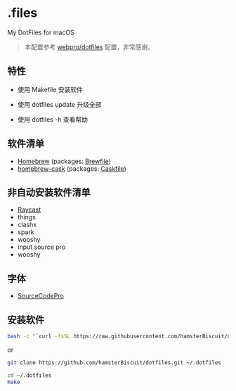 # .files

My DotFiles for macOS

> 本配置参考 [webpro/dotfiles](https://github.com/webpro/dotfiles)
> 配置，非常感谢。

## 特性

* 使用 Makefile 安装软件

* 使用 dotfiles update 升级全部

* 使用 dotfiles -h 查看帮助

## 软件清单

- [Homebrew](https://brew.sh) (packages: [Brewfile](./install/Brewfile))
- [homebrew-cask](https://github.com/Homebrew/homebrew-cask) (packages: [Caskfile](./install/Caskfile))

## 非自动安装软件清单

- [Raycast](https://raycast.com/extensions/github)
- things
- clashx
- spark
- wooshy
- input source pro
- wooshy

## 字体

- [SourceCodePro](https://www.nerdfonts.com/font-downloads)

## 安装软件

```bash
bash -c "`curl -fsSL https://raw.githubusercontent.com/hamsterBiscuit/dotfiles/main/remote-install.sh`"
```

or

```bash
git clone https://github.com/hamsterBiscuit/dotfiles.git ~/.dotfiles
```

```bash
cd ~/.dotfiles
make
```
